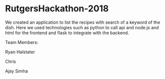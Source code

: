 # RutgersHackathon-2018
We created an application to list the recipes with search of a keyword of the dish. Here we used technologies such as python to call api and node.js and html for the frontend and flask to integrate with the backend.

Team Members:

Ryan Halstater

Chris

Ajay Simha

